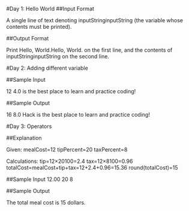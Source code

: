 
#Day 1: Hello World
##Input Format

A single line of text denoting inputStringinputString (the variable whose contents must be printed).

##Output Format

Print Hello, World.Hello, World. on the first line, and the contents of inputStringinputString on the second line.

#Day 2: Adding different variable

##Sample Input

12
4.0
is the best place to learn and practice coding!

##Sample Output

16
8.0
Hack is the best place to learn and practice coding!

#Day 3: Operators

##Explanation

Given:
mealCost=12
tipPercent=20
taxPercent=8

Calculations:
tip=12×20100=2.4
tax=12×8100=0.96
totalCost=mealCost+tip+tax=12+2.4+0.96=15.36
round(totalCost)=15

##Sample Input
12.00
20
8

##Sample Output

The total meal cost is 15 dollars.

